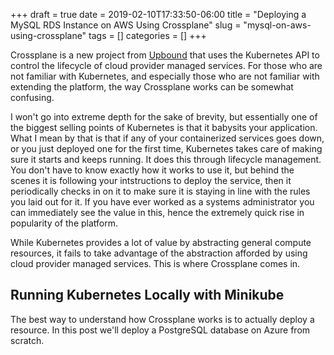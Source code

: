 +++ 
draft = true
date = 2019-02-10T17:33:50-06:00
title = "Deploying a MySQL RDS Instance on AWS Using Crossplane"
slug = "mysql-on-aws-using-crossplane" 
tags = []
categories = []
+++

Crossplane is a new project from [Upbound]() that uses the Kubernetes API to control the lifecycle of cloud provider managed services. For those who are not familiar with Kubernetes, and especially those who are not familiar with extending the platform, the way Crossplane works can be somewhat confusing.

I won't go into extreme depth for the sake of brevity, but essentially one of the biggest selling points of Kubernetes is that it babysits your application. What I mean by that is that if any of your containerized services goes down, or you just deployed one for the first time, Kubernetes takes care of making sure it starts and keeps running. It does this through lifecycle management. You don't have to know exactly how it works to use it, but behind the scenes it is following your intstructions to deploy the service, then it periodically checks in on it to make sure it is staying in line with the rules you laid out for it. If you have ever worked as a systems administrator you can immediately see the value in this, hence the extremely quick rise in popularity of the platform.

While Kubernetes provides a lot of value by abstracting general compute resources, it fails to take advantage of the abstraction afforded by using cloud provider managed services. This is where Crossplane comes in.

## Running Kubernetes Locally with Minikube

The best way to understand how Crossplane works is to actually deploy a resource. In this post we'll deploy a PostgreSQL database on Azure from scratch.


